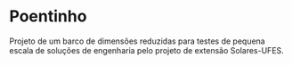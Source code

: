 # Poentinho
Projeto de um barco de dimensões reduzidas para testes de pequena escala de soluções de engenharia pelo projeto de extensão Solares-UFES.
